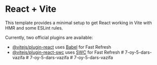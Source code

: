 # React + Vite

This template provides a minimal setup to get React working in Vite with HMR and some ESLint rules.

Currently, two official plugins are available:

- [@vitejs/plugin-react](https://github.com/vitejs/vite-plugin-react/blob/main/packages/plugin-react/README.md) uses [Babel](https://babeljs.io/) for Fast Refresh
- [@vitejs/plugin-react-swc](https://github.com/vitejs/vite-plugin-react-swc) uses [SWC](https://swc.rs/) for Fast Refresh
#   7 - o y - 5 - d a r s - v a z i f a  
 #   7 - o y - 5 - d a r s - v a z i f a  
 #   7 - o y - 5 - d a r s - v a z i f a  
 